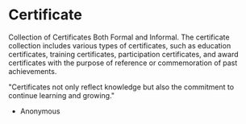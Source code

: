 # Certificate 

Collection of Certificates Both Formal and Informal.
The certificate collection includes various types of certificates, such as education certificates, training certificates, participation certificates, and award certificates with the purpose of reference or commemoration of past achievements.

"Certificates not only reflect knowledge but also the commitment to continue learning and growing." 
* Anonymous

